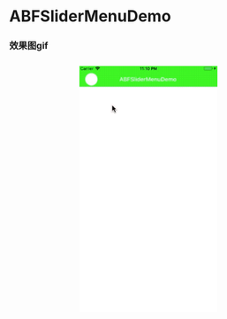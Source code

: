 # ABFSliderMenuDemo

### 效果图gif
<div align="center">
<img src="https://github.com/clyhs/ABFSliderMenuDemo/blob/master/images/ABFSliderMenuDemo.gif" width="250" style="margin:10px 10px;" >

</div>
